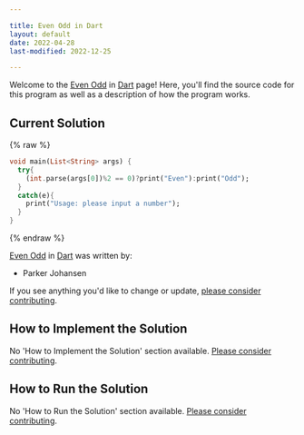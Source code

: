 ```yaml
---

title: Even Odd in Dart
layout: default
date: 2022-04-28
last-modified: 2022-12-25

---
```


Welcome to the [Even Odd](https://sampleprograms.io/projects/even-odd) in [Dart](https://sampleprograms.io/languages/dart) page! Here, you'll find the source code for this program as well as a description of how the program works.

## Current Solution

{% raw %}

```dart
void main(List<String> args) {
  try{
    (int.parse(args[0])%2 == 0)?print("Even"):print("Odd");
  }
  catch(e){
    print("Usage: please input a number");
  }
}
```

{% endraw %}

[Even Odd](https://sampleprograms.io/projects/even-odd) in [Dart](https://sampleprograms.io/languages/dart) was written by:

- Parker Johansen

If you see anything you'd like to change or update, [please consider contributing](https://github.com/TheRenegadeCoder/sample-programs).

## How to Implement the Solution

No 'How to Implement the Solution' section available. [Please consider contributing](https://github.com/TheRenegadeCoder/sample-programs-website).

## How to Run the Solution

No 'How to Run the Solution' section available. [Please consider contributing](https://github.com/TheRenegadeCoder/sample-programs-website).